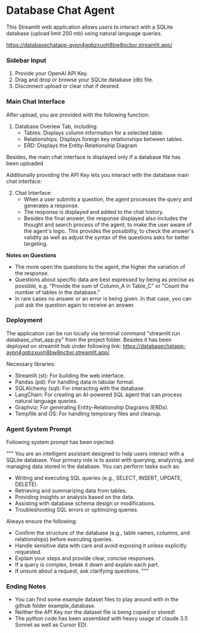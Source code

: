 # Database Chat Agent

This Streamlit web application allows users to interact with a SQLite database (upload limit 200 mb) using natural language queries. 

https://databasechatapp-aypn4gqbzxuoh8bw8pcbxr.streamlit.app/

### Sidebar Input

1. Provide your OpenAI API Key.
2. Drag and drop or browse your SQLite database (db) file.
3. Disconnect upload or clear chat if desired.

### Main Chat Interface
After upload, you are provided with the following function:
1. Database Overiew Tab, including:
   - Tables: Displays column information for a selected table.
   - Relationships: Displays foreign key relationships between tables.
   - ERD: Displays the Entity-Relationship Diagram 

Besides, the main chat interface is displayed only if a database file has been uploaded

Additionally providing the API Key lets you interact with the database main chat interface:

2. Chat Interface:
   - When a user submits a question, the agent processes the query and generates a response.
   - The response is displayed and added to the chat history.
   - Besides the final answer, the response displayed also includes the thought and search process of the agent, to make the user aware of the agent's logic. This provides the possibility, to check the answer's validity as well as adjust the syntax of the questions asks for better targeting.

**Notes on Questions**
- The more open the questions to the agent, the higher the variation of the response.
- Questions about specific data are best expressed by being as precise as possible, e.g. "Provide the sum of Column_A in Table_C" or "Count the number of tables in the database."
- In rare cases no answer or an error is being given. In that case, you can just ask the question again to receive an answer. 

### Deployment

The application can be run locally via terminal command "streamlit run database_chat_app.py" from the project folder. Besides it has been deployed on streamlit hub under following link: https://databasechatapp-aypn4gqbzxuoh8bw8pcbxr.streamlit.app/.

Necessary libraries:
- Streamlit (st): For building the web interface.
- Pandas (pd): For handling data in tabular format.
- SQLAlchemy (sql): For interacting with the database.
- LangChain: For creating an AI-powered SQL agent that can process natural language queries.
- Graphviz: For generating Entity-Relationship Diagrams (ERDs).
- Tempfile and OS: For handling temporary files and cleanup.

### Agent System Prompt

Following system prompt has been injected:

"""
You are an intelligent assistant designed to help users interact with a SQLite database. Your primary role is to assist with querying, analyzing, and managing data stored in the database. 
You can perform tasks such as:
- Writing and executing SQL queries (e.g., SELECT, INSERT, UPDATE, DELETE).
- Retrieving and summarizing data from tables.
- Providing insights or analysis based on the data.
- Assisting with database schema design or modifications.
- Troubleshooting SQL errors or optimizing queries.

Always ensure the following:
- Confirm the structure of the database (e.g., table names, columns, and relationships) before executing queries.
- Handle sensitive data with care and avoid exposing it unless explicitly requested.
- Explain your steps and provide clear, concise responses.
- If a query is complex, break it down and explain each part.
- If unsure about a request, ask clarifying questions.
"""

### Ending Notes
- You can find some example dataset files to play around with in the github folder example_database.
- Neither the API Key nor the dataset file is being copied or stored!
- The python code has been assembled with heavy usage of claude 3.5 Sonnet as well as Cursor EDI.
